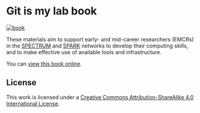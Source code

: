 # Git is my lab book

[![book](https://img.shields.io/badge/book-online-blue?logo=read-the-docs)][book]

These materials aim to support
early- and mid-career researchers (EMCRs) in the
[SPECTRUM](https://www.spectrum.edu.au/) and [SPARK](https://www.spark.edu.au/) networks to develop their computing skills, and to make effective use of available tools and infrastructure.

You can [view this book online][book].

## License

This work is licensed under a [Creative Commons Attribution-ShareAlike 4.0 International License](http://creativecommons.org/licenses/by-sa/4.0/).

[book]: https://robmoss.github.io/git-is-my-lab-book/
